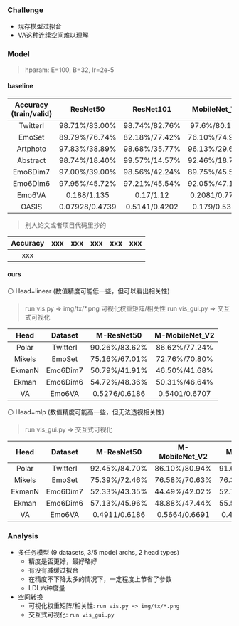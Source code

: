 ### Challenge

- 现存模型过拟合
- VA这种连续空间难以理解


### Model

> hparam: E=100, B=32, lr=2e-5

#### baseline

| Accuracy (train/valid) | ResNet50 | ResNet101 | MobileNet_V2 | ViT_B_16 | ViT_B_32 |
| :-: | :-: | :-: | :-: | :-: | :-: |
| TwitterI | 98.71%/83.00%  | 98.74%/82.76% | 97.6%/80.16%  | 98.58%/82.55%  | 99.16%/79.06%  |
| EmoSet   | 89.79%/76.74%  | 82.18%/77.42% | 76.10%/74.93% | 92.06%/78.20%  | 83.55%/74.64%  |
| Artphoto | 97.83%/38.89%  | 98.68%/35.77% | 96.13%/29.65% | 99.34%/38.26%  | 97.52%/28.55%  |
| Abstract | 98.74%/18.40%  | 99.57%/14.57% | 92.46%/18.71% | 98.78%/15.00%  | 99.73%/19.04%  |
| Emo6Dim7 | 97.00%/39.00%  | 98.56%/42.24% | 89.75%/45.56% | 99.61%43.80%   | 98.04%/40.42%  |
| Emo6Dim6 | 97.95%/45.72%  | 97.21%/45.54% | 92.05%/47.17% | 98.26%/49.93%  | 98.26%/44.80%  |
| Emo6VA   | 0.188/1.135    | 0.17/1.12     | 0.2081/0.7786 | 0.03781/0.6638 | 0.04957/0.7252 |
| OASIS    | 0.07928/0.4739 | 0.5141/0.4202 | 0.179/0.5316  | 0.02315/0.4182 | 0.07642/0.6762 |

> 别人论文或者项目代码里抄的

| Accuracy | xxx | xxx | xxx | xxx | xxx |
| :-: | :-: | :-: | :-: | :-: | :-: |
| xxx |  |  |  |  |  |  |

#### ours

⚪ Head=linear (数值精度可能低一些，但可以看出相关性)

> run vis.py => img/tx/*.png 可视化权重矩阵/相关性
> run vis_gui.py => 交互式可视化

| Head | Dataset | M-ResNet50 | M-MobileNet_V2 |
| :-:  | :-: | :-: | :-: |
| Polar  | TwitterI | 90.26%/83.62% | 86.62%/77.24% |
| Mikels | EmoSet   | 75.16%/67.01% | 72.76%/70.80% |
| EkmanN | Emo6Dim7 | 50.79%/41.91% | 46.50%/41.68% |
| Ekman  | Emo6Dim6 | 54.72%/48.36% | 50.31%/46.64% |
| VA     | Emo6VA   | 0.5276/0.6186 | 0.5401/0.6707 |

⚪ Head=mlp (数值精度可能高一些，但无法透视相关性)

> run vis_gui.py => 交互式可视化

| Head | Dataset | M-ResNet50 | M-MobileNet_V2 | M-ViT_B_16 |
| :-: | :-: | :-: | :-: | :-: |
| Polar  | TwitterI | 92.45%/84.70% | 86.10%/80.94% | 91.68%/81.93% |
| Mikels | EmoSet   | 75.39%/72.46% | 76.58%/70.63% | 76.39%/68.86% |
| EkmanN | Emo6Dim7 | 52.33%/43.35% | 44.49%/42.02% | 52.72%/41.15% |
| Ekman  | Emo6Dim6 | 57.13%/45.96% | 48.88%/47.44% | 55.59%/43.14% |
| VA     | Emo6VA   | 0.4911/0.6186 | 0.5664/0.6691 | 0.4923/0.6303 |


### Analysis

- 多任务模型 (9 datasets, 3/5 model archs, 2 head types)
  - 精度是否更好，最好略好
  - 有没有减缓过拟合
  - 在精度不下降太多的情况下，一定程度上节省了参数
  - LDL六种度量
- 空间转换
  - 可视化权重矩阵/相关性: `run vis.py => img/tx/*.png`
  - 交互式可视化: `run vis_gui.py`
